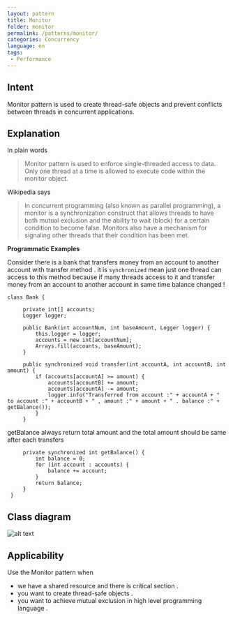 ```yaml
---
layout: pattern
title: Monitor
folder: monitor
permalink: /patterns/monitor/
categories: Concurrency
language: en
tags:
 - Performance
---
```


## Intent
Monitor pattern is used to create thread-safe objects and prevent conflicts between threads in concurrent applications.

## Explanation

In plain words

> Monitor pattern is used to enforce single-threaded access to data. Only one thread at a time is allowed to execute code within the monitor object.

Wikipedia says

> In concurrent programming (also known as parallel programming), a monitor is a synchronization construct that allows threads to have both mutual exclusion and the ability to wait (block) for a certain condition to become false. Monitors also have a mechanism for signaling other threads that their condition has been met.

**Programmatic Examples**

Consider there is a bank that transfers money from an account to another account with transfer method . it is `synchronized` mean just one thread can access to this method because if many threads access to it and transfer money from an account to another account in same time balance changed !   
 
```
class Bank {

     private int[] accounts;
     Logger logger;
 
     public Bank(int accountNum, int baseAmount, Logger logger) {
         this.logger = logger;
         accounts = new int[accountNum];
         Arrays.fill(accounts, baseAmount);
     }
 
     public synchronized void transfer(int accountA, int accountB, int amount) {
         if (accounts[accountA] >= amount) {
             accounts[accountB] += amount;
             accounts[accountA] -= amount;
             logger.info("Transferred from account :" + accountA + " to account :" + accountB + " , amount :" + amount + " . balance :" + getBalance());
         }
     }
```

getBalance always return total amount and the total amount should be same after each transfers 

```
     private synchronized int getBalance() {
         int balance = 0;
         for (int account : accounts) {
             balance += account;
         }
         return balance;
     }
 }
```

## Class diagram
![alt text](./etc/monitor.urm.png "Monitor class diagram")

## Applicability
Use the Monitor pattern when

* we have a shared resource and there is critical section .
* you want to create thread-safe objects .
* you want to achieve mutual exclusion in high level programming language .
